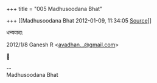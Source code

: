 +++
title = "005 Madhusoodana Bhat"

+++
[[Madhusoodana Bhat	2012-01-09, 11:34:05 [Source](https://groups.google.com/g/bvparishat/c/zG4bZubyrCA)]]



धन्यवादा:  
  

2012/1/8 Ganesh R \<[avadhan...@gmail.com]()\>



  
  

  

--  
Madhusoodana Bhat  

